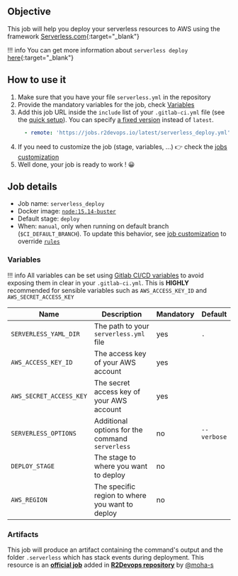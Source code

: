 ## Objective

This job will help you deploy your serverless resources to AWS using the framework [Serverless.com](https://www.serverless.com/){:target="_blank"}

!!! info
    You can get more information about `serverless deploy` [here](https://www.serverless.com/framework/docs/providers/aws/guide/deploying/){:target="_blank"}

## How to use it

1. Make sure that you have your file `serverless.yml` in the repository
1. Provide the mandatory variables for the job, check [Variables](#variables)
1. Add this job URL inside the `include` list of your `.gitlab-ci.yml` file (see the [quick setup](/use-the-hub/#quick-setup)). You can specify [a fixed version](#changelog) instead of `latest`.
    ```yaml
      - remote: 'https://jobs.r2devops.io/latest/serverless_deploy.yml'
    ```
1. If you need to customize the job (stage, variables, ...) 👉 check the [jobs
   customization](/use-the-hub/#jobs-customization)
1. Well done, your job is ready to work ! 😀

## Job details

* Job name: `serverless_deploy`
* Docker image:
[`node:15.14-buster`](https://hub.docker.com/r/_/node)
* Default stage: `deploy`
* When: `manual`, only when running on default branch (`$CI_DEFAULT_BRANCH`).
  To update this behavior, see [job customization](https://r2devops.io/use-the-hub/#global) to override [`rules`](https://docs.gitlab.com/ee/ci/yaml/#rulesif)
### Variables

!!! info
    All variables can be set using [Gitlab CI/CD variables](https://docs.gitlab.com/ee/ci/variables/README.html) to avoid exposing them in clear in your `.gitlab-ci.yml`. This is **HIGHLY** recommended for sensible variables such as `AWS_ACCESS_KEY_ID` and `AWS_SECRET_ACCESS_KEY`

| Name | Description | Mandatory | Default |
| ---- | ----------- | --------- | ------- |
| `SERVERLESS_YAML_DIR` | The path to your `serverless.yml` file | yes | `.` |
| `AWS_ACCESS_KEY_ID` | The access key of your AWS account | yes | ` ` |
| `AWS_SECRET_ACCESS_KEY` | The secret access key of your AWS account | yes | ` ` |
| `SERVERLESS_OPTIONS` | Additional options for the command `serverless` | no | `--verbose` |
| `DEPLOY_STAGE` | The stage to where you want to deploy | no | ` ` |
| `AWS_REGION` | The specific region to where you want to deploy | no | ` ` |

### Artifacts

This job will produce an artifact containing the command's output and the folder `.serverless` which has stack events during deployment.
This resource is an **[official job](https://docs.r2devops.io/faq-labels/)** added in [**R2Devops repository**](https://gitlab.com/r2devops/hub) by [@moha-s](https://gitlab.com/moha-s)